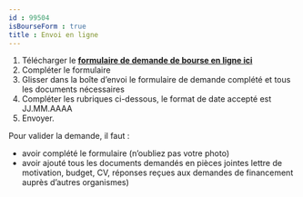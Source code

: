 ```yaml
---
id : 99504
isBourseForm : true
title : Envoi en ligne
---
```

1. Télécharger le
   <a href="https//api.association-envol.info/api/rapports/download/46" target="_blank"><strong>formulaire de demande de bourse en ligne ici</strong></a>   
2. Compléter le formulaire
3. Glisser dans la boîte d’envoi le formulaire de demande complété et tous les documents nécessaires
4. Compléter les rubriques ci-dessous, le format de date accepté est JJ.MM.AAAA
5. Envoyer.

Pour valider la demande, il faut :

- avoir complété le formulaire (n’oubliez pas votre photo)
- avoir ajouté tous les documents demandés en pièces jointes lettre de motivation, budget, CV, réponses reçues aux demandes de financement auprès d’autres organismes)
